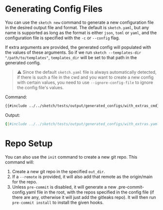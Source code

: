 # Generating Config Files

You can use the `sketch new` command to generate a new configuration file in the desired output file and format. 
The default is `sketch.yaml`, but any name is supported as long as the format is either `json`, `toml` or `yaml`, and the configuration file is specified with the `-c` or `--config` flag.

If extra arguments are provided, the generated config will populated with the values of these arguments. 
So if we run `sketch --templates-dir "/path/to/templates"`, `templates_dir` will be set to that path in the generated config.

>⚠️ Since the default `sketch.yaml` file is always automatically detected, if there is such a file in the cwd and you want to create a new config with certain values, you need to use `--ignore-config-file` to ignore the config file's values.

Command:

```txt
{{#include ../../sketch/tests/output/generated_configs/with_extras_cmd}}
```

Output:

```yaml
{{#include ../../sketch/tests/output/generated_configs/with_extras.yaml}}
```

# Repo Setup

You can also use the `init` command to create a new git repo. This command will:

1. Create a new git repo in the specified `out_dir`.
2. If a `--remote` is provided, it will also add that remote as the origin/main for the repo.
3. Unless `pre-commit` is disabled, it will generate a new .pre-commit-config.yaml file in the root, with the repos specified in the config file (if there are any, otherwise it will just add the gitleaks repo). It will then run `pre-commit install` to install the given hooks.
